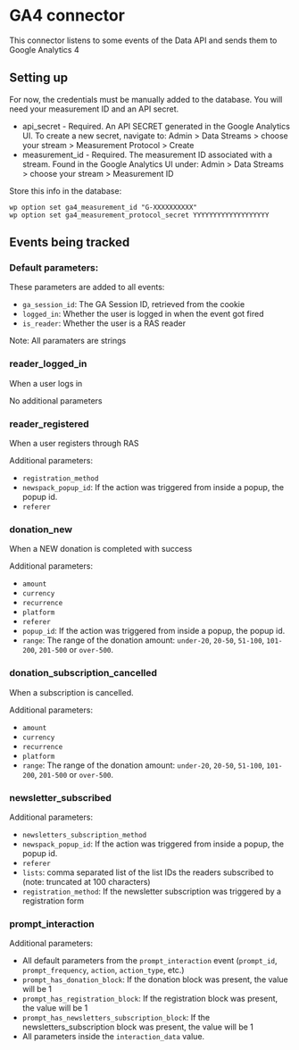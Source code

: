 # GA4 connector

This connector listens to some events of the Data API and sends them to Google Analytics 4

## Setting up

For now, the credentials must be manually added to the database. You will need your measurement ID and an API secret.

* api_secret - Required. An API SECRET generated in the Google Analytics UI. To create a new secret, navigate to:
    Admin > Data Streams > choose your stream > Measurement Protocol > Create
* measurement_id - Required. The measurement ID associated with a stream. Found in the Google Analytics UI under:
    Admin > Data Streams > choose your stream > Measurement ID

Store this info in the database:
```
wp option set ga4_measurement_id "G-XXXXXXXXXX"
wp option set ga4_measurement_protocol_secret YYYYYYYYYYYYYYYYYYY
```

## Events being tracked

### Default parameters:

These parameters are added to all events:

* `ga_session_id`: The GA Session ID, retrieved from the cookie
* `logged_in`: Whether the user is logged in when the event got fired
* `is_reader`: Whether the user is a RAS reader

Note: All paramaters are strings

### reader_logged_in

When a user logs in

No additional parameters

### reader_registered

When a user registers through RAS

Additional parameters:

* `registration_method`
* `newspack_popup_id`: If the action was triggered from inside a popup, the popup id.
* `referer`

### donation_new

When a NEW donation is completed with success

Additional parameters:

* `amount`
* `currency`
* `recurrence`
* `platform`
* `referer`
* `popup_id`: If the action was triggered from inside a popup, the popup id.
* `range`: The range of the donation amount: `under-20`, `20-50`, `51-100`, `101-200`, `201-500` or `over-500`.


### donation_subscription_cancelled

When a subscription is cancelled.

Additional parameters:

* `amount`
* `currency`
* `recurrence`
* `platform`
* `range`: The range of the donation amount: `under-20`, `20-50`, `51-100`, `101-200`, `201-500` or `over-500`.

### newsletter_subscribed



Additional parameters:

* `newsletters_subscription_method`
* `newspack_popup_id`: If the action was triggered from inside a popup, the popup id.
* `referer`
* `lists`: comma separated list of the list IDs the readers subscribed to (note: truncated at 100 characters)
* `registration_method`: If the newsletter subscription was triggered by a registration form

### prompt_interaction

Additional parameters:

* All default parameters from the `prompt_interaction` event (`prompt_id`, `prompt_frequency`, `action`, `action_type`, etc.)
* `prompt_has_donation_block`: If the donation block was present, the value will be 1
* `prompt_has_registration_block`: If the registration block was present, the value will be 1
* `prompt_has_newsletters_subscription_block`: If the newsletters_subscription block was present, the value will be 1
* All parameters inside the `interaction_data` value.
